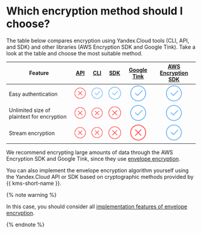 # Which encryption method should I choose?

The table below compares encryption using Yandex.Cloud tools (CLI, API, and SDK) and other libraries (AWS Encryption SDK and Google Tink). Take a look at the table and choose the most suitable method.

| Feature | [API](cli-api.md) | [CLI](cli-api.md) | [SDK](sdk.md) | [Google Tink](google-tink.md) | [AWS Encryption SDK](aws-encryption-sdk.md) |
| ---- | :---: | :---: | :---: | :---: | :---: |
| Easy authentication | ![image](../../../_assets/common/no.svg) | ![image](../../../_assets/common/yes.svg) | ![image](../../../_assets/common/yes.svg) | ![image](../../../_assets/common/yes.svg) | ![image](../../../_assets/common/yes.svg) |
| Unlimited size of plaintext for encryption | ![image](../../../_assets/common/no.svg) | ![image](../../../_assets/common/no.svg) | ![image](../../../_assets/common/no.svg) | ![image](../../../_assets/common/yes.svg) | ![image](../../../_assets/common/yes.svg) |
| Stream encryption | ![image](../../../_assets/common/no.svg) | ![image](../../../_assets/common/no.svg) | ![image](../../../_assets/common/no.svg) | ![image](../../../_assets/common/no.svg) | ![image](../../../_assets/common/yes.svg) |

We recommend encrypting large amounts of data through the AWS Encryption SDK and Google Tink, since they use [envelope encryption](../../concepts/envelope.md).

You can also implement the envelope encryption algorithm yourself using the Yandex.Cloud API or SDK based on cryptographic methods provided by {{ kms-short-name }}.

{% note warning %}

In this case, you should consider all [implementation features of envelope encryption](../../concepts/envelope.md#specify).

{% endnote %}

